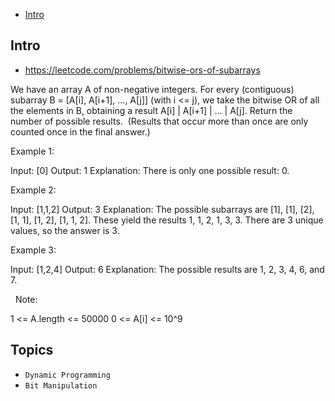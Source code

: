 - [Intro](#intro)

## Intro

- https://leetcode.com/problems/bitwise-ors-of-subarrays

We have an array A of non-negative integers.
For every (contiguous) subarray B = [A[i], A[i+1], ..., A[j]] (with i <= j), we take the bitwise OR of all the elements in B, obtaining a result A[i] | A[i+1] | ... | A[j].
Return the number of possible results.  (Results that occur more than once are only counted once in the final answer.)
 

Example 1:

Input: [0]
Output: 1
Explanation: 
There is only one possible result: 0.


Example 2:

Input: [1,1,2]
Output: 3
Explanation: 
The possible subarrays are [1], [1], [2], [1, 1], [1, 2], [1, 1, 2].
These yield the results 1, 1, 2, 1, 3, 3.
There are 3 unique values, so the answer is 3.


Example 3:

Input: [1,2,4]
Output: 6
Explanation: 
The possible results are 1, 2, 3, 4, 6, and 7.




 
Note:

1 <= A.length <= 50000
0 <= A[i] <= 10^9



## Topics

- `Dynamic Programming`
- `Bit Manipulation`


